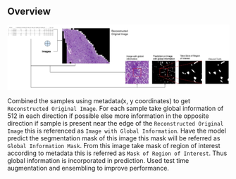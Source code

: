 ## Overview

![alt text](submission_overview.jpg)

Combined the samples using metadata(x, y coordinates) to get `Reconstructed Original Image`. For each sample take global information of 512 in each direction if possible else more information in the opposite direction if sample is present near the edge of the `Reconstructed Original Image` this is referenced as `Image with Global Information`. Have the model predict the segmentation mask of this image this mask will be referred as `Global Information Mask`. From this image take mask of region of interest according to metadata this is referred as `Mask of Region of Interest`. Thus global information is incorporated in prediction. Used test time augmentation and ensembling to improve performance.

